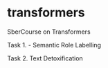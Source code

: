# transformers
SberCourse on Transformers

Task 1. - Semantic Role Labelling

Task 2. Text Detoxification
